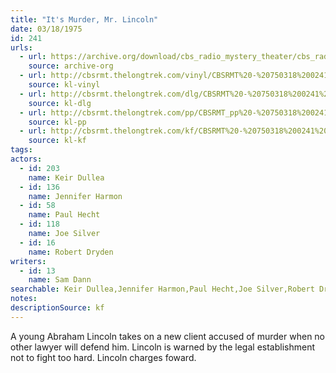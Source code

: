 ```yaml
---
title: "It's Murder, Mr. Lincoln"
date: 03/18/1975
id: 241
urls: 
  - url: https://archive.org/download/cbs_radio_mystery_theater/cbs_radio_mystery_theater-0201-0250.zip/cbs_radio_mystery_theater-0201-0250%2Fcbsrmt_0241_its_murder_mr_lincoln.mp3
    source: archive-org
  - url: http://cbsrmt.thelongtrek.com/vinyl/CBSRMT%20-%20750318%200241%20It%27s%20Murder%20Mr.%20Lincoln_afrts.mp3
    source: kl-vinyl
  - url: http://cbsrmt.thelongtrek.com/dlg/CBSRMT%20-%20750318%200241%20It%27s%20Murder%20Mr%20Lincoln.mp3
    source: kl-dlg
  - url: http://cbsrmt.thelongtrek.com/pp/CBSRMT_pp%20-%20750318%200241%20It%27s%20Murder%20Mr%20Lincoln.mp3
    source: kl-pp
  - url: http://cbsrmt.thelongtrek.com/kf/CBSRMT%20-%20750318%200241%20It%27s%20Murder%20Mr%20Lincoln_kf.mp3
    source: kl-kf
tags: 
actors:  
  - id: 203
    name: Keir Dullea  
  - id: 136
    name: Jennifer Harmon  
  - id: 58
    name: Paul Hecht  
  - id: 118
    name: Joe Silver  
  - id: 16
    name: Robert Dryden
writers:  
  - id: 13
    name: Sam Dann
searchable: Keir Dullea,Jennifer Harmon,Paul Hecht,Joe Silver,Robert Dryden Sam Dann
notes: 
descriptionSource: kf
---
```

A young Abraham Lincoln takes on a new client accused of murder when no other lawyer will defend him. Lincoln is warned by the legal establishment not to fight too hard. Lincoln charges foward.